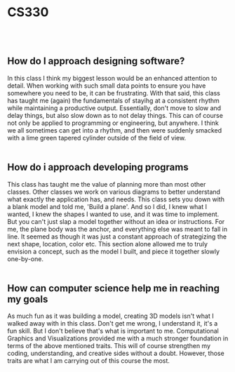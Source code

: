 # CS330
<br><br>

## How do I approach designing software?
In this class I think my biggest lesson would be an enhanced attention to detail. When working with such small data points to ensure you have somewhere you need to be, it can be frustrating. With that said, this class has taught me (again) the fundamentals
of stayihg at a consistent rhythm while maintaining a productive output. Essentially, don't move to slow and delay things, but also slow down as to not delay things. This can of course not only be applied to programming or engineering, but anywhere. I think
we all sometimes can get into a rhythm, and then were suddenly smacked with a lime green tapered cylinder outside of the field of view.
<br><br>

## How do i approach developing programs
This class has taught me the value of planning more than most other classes. Other classes we work on various diagrams to better understand what exactly the application has, and needs. This class sets you down with a blank model and told me, 'Build a plane'.
And so I did, I knew what I wanted, I knew the shapes I wanted to use, and it was time to implement. But you can't just slap a model together without an idea or instructions. For me, the plane body was the anchor, and everything else was meant to fall in 
line. It seemed as though it was just a constant approach of strategizing the next shape, location, color etc. This section alone allowed me to truly envision a concept, such as the model I built, and piece it together slowly one-by-one.
<br><br>

## How can computer science help me in reaching my goals
As much fun as it was building a model, creating 3D models isn't what I walked away with in this class. Don't get me wrong, I understand it, it's a fun skill. But I don't believe that's what is important to me. Computational Graphics and Visualizations
provided me with a much stronger foundation in terms of the above mentioned traits. This will of course strengthen my coding, understanding, and creative sides without a doubt. However, those traits are what I am carrying out of this course the most.
